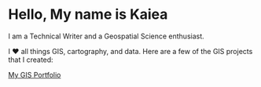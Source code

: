 <!DOCTYPE html>
<html>
<body>

<h1>Hello, My name is Kaiea</h1>
<p>I am a Technical Writer and a Geospatial Science enthusiast.</p>
<p>I &#9829; all things GIS, cartography, and data.  Here are a few of the GIS  projects that I created:</p>
<a href="https://geospatialscience601770360.wordpress.com/">My GIS Portfolio<a/>

<p>
</body>
</html>
